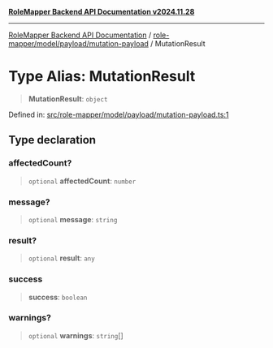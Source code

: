 [**RoleMapper Backend API Documentation v2024.11.28**](../../../../../README.md)

***

[RoleMapper Backend API Documentation](../../../../../modules.md) / [role-mapper/model/payload/mutation-payload](../README.md) / MutationResult

# Type Alias: MutationResult

> **MutationResult**: `object`

Defined in: [src/role-mapper/model/payload/mutation-payload.ts:1](https://github.com/FlowCraft-AG/RoleMapper/blob/06e4dcac36a95931bf2da64d0f18219d502c1d38/backend/src/role-mapper/model/payload/mutation-payload.ts#L1)

## Type declaration

### affectedCount?

> `optional` **affectedCount**: `number`

### message?

> `optional` **message**: `string`

### result?

> `optional` **result**: `any`

### success

> **success**: `boolean`

### warnings?

> `optional` **warnings**: `string`[]
